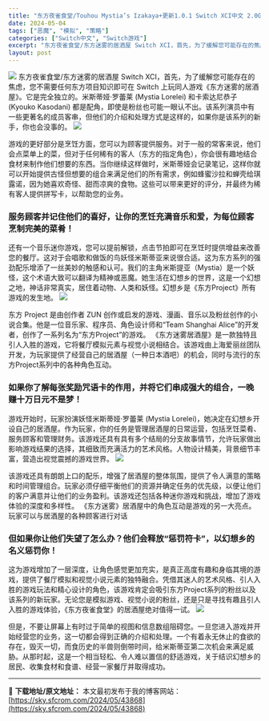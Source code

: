 ```yaml
---
title: "东方夜雀食堂/Touhou Mystia’s Izakaya+更新1.0.1 Switch XCI中文 2.0G"
date: 2024-05-04
tags: ["恶魔", "模拟", "策略"]
categories: ["Switch中文", "Switch游戏"]
excerpt: "东方夜雀食堂/东方迷雾的居酒屋 Switch XCI，首先，为了缓解您可能存在的焦虑，您不需要任何东方项目知识即可在 Switch 上玩同人游戏《东方迷雾的居酒屋》。它是完全独立的。米斯蒂娅·罗蕾莱 (Mystia Lorelei) 和卡索达尼恭子 (Kyouko Kasodani) 都是配角，即使&hellip;"
layout: post
---
```


<img class="aligncenter" src="https://sky.sfcrom.com/wp-content/uploads/2024/05/20240504165607-b27bd.jpeg" />
东方夜雀食堂/东方迷雾的居酒屋 Switch XCI，首先，为了缓解您可能存在的焦虑，您不需要任何东方项目知识即可在 Switch 上玩同人游戏《东方迷雾的居酒屋》。它是完全独立的。米斯蒂娅·罗蕾莱 (Mystia Lorelei) 和卡索达尼恭子 (Kyouko Kasodani) 都是配角，即使是粉丝也可能一眼认不出。该系列演员中有一些更著名的成员客串，但他们的介绍和处理方式是这样的，如果你是该系列的新手，你也会没事的。

<img src="https://sky.sfcrom.com/wp-content/uploads/2024/05/20240504165612-64683.jpeg" />

游戏的更好部分是烹饪方面，您可以为顾客提供服务。对于一般的常客来说，他们会点菜单上的菜，但对于任何稀有的客人（东方的指定角色），你会很有趣地结合食材来制作他们想要的东西。当你继续这样做时，米斯蒂娅会记录笔记，这样你就可以开始提供古怪但想要的组合来满足他们的所有需求，例如蜂蜜沙拉和蝉壳给琪露诺，因为她喜欢奇怪、甜而凉爽的食物。这些可以带来更好的评分，并最终为稀有客人提供拼写卡，以帮助您的业务。
<h3>服务顾客并记住他们的喜好，让你的烹饪充满音乐和爱，为每位顾客烹制完美的菜肴！</h3>
还有一个音乐迷你游戏，您可以提前解锁，点击节拍即可在烹饪时提供增益来改善您的餐厅。这对于会唱歌和做饭的鸟妖怪米斯蒂亚来说很合适。这为东方系列的强劲配乐增添了一丝美妙的触感和认可。我们的主角米斯提亚（Mystia）是一个妖怪，这个术语大致可以翻译为精神或恶魔。她生活在幻想乡的世界，这是一个幻想之地，神话非常真实，居住着动物、人类和妖怪。幻想乡是《东方Project》所有游戏的发生地。

<img src="https://sky.sfcrom.com/wp-content/uploads/2024/05/20240504165613-594e2.jpeg" />

东方 Project 是由创作者 ZUN 创作或启发的游戏、漫画、音乐以及粉丝创作的小说合集。他是一位音乐家、程序员、角色设计师和“Team Shanghai Alice”的开发者，创作了一系列名为“东方Project”的游戏。 《东方迷雾居酒屋》是一款独特且引人入胜的游戏，它将餐厅模拟元素与视觉小说相结合。该游戏由上海爱丽丝团队开发，为玩家提供了经营自己的居酒屋（一种日本酒吧）的机会，同时与流行的东方Project系列中的各种角色互动。
<h3>如果你了解每张奖励咒语卡的作用，并将它们串成强大的组合，一晚赚十万日元不是梦！</h3>
游戏开始时，玩家扮演妖怪米斯蒂娅·罗蕾莱 (Mystia Lorelei)，她决定在幻想乡开设自己的居酒屋。作为玩家，你的任务是管理居酒屋的日常运营，包括烹饪菜肴、服务顾客和管理财务。该游戏还具有具有多个结局的分支故事情节，允许玩家做出影响游戏结果的选择，其细致而充满活力的艺术风格。人物设计精美，背景细节丰富，营造出视觉震撼的游戏世界。

<img src="https://sky.sfcrom.com/wp-content/uploads/2024/05/20240504165615-dcfa9.jpeg" />

该游戏还具有朗朗上口的配乐，增强了居酒屋的整体氛围，提供了令人满意的策略和时间管理组合。玩家必须仔细平衡他们的资源并确定任务的优先级，以便让他们的客户满意并让他们的业务盈利。该游戏还包括各种迷你游戏和挑战，增加了游戏体验的深度和多样性。 《东方迷雾》居酒屋中的角色互动是游戏的另一大亮点。玩家可以与居酒屋的各种顾客进行对话
<h3>但如果你让他们失望了怎么办？他们会释放“惩罚符卡”，以幻想乡的名义惩罚你！</h3>
这为游戏增加了一层深度，让角色感觉更加充实，是真正高度有趣和身临其境的游戏，提供了餐厅模拟和视觉小说元素的独特融合。凭借其迷人的艺术风格、引人入胜的游戏玩法和精心设计的角色，该游戏肯定会吸引东方Project系列的粉丝以及该系列的新玩家。无论您是模拟游戏、视觉小说的粉丝，还是只是寻找有趣且引人入胜的游戏体验，《东方夜雀食堂》的居酒屋绝对值得一试。

<img src="https://sky.sfcrom.com/wp-content/uploads/2024/05/20240504165617-be986.jpeg" />

但是，不要让屏幕上有时过于简单的视图和信息数组阻碍您。一旦您进入游戏并开始经营您的业务，这一切都会得到正确的介绍和处理。一个有着永无休止的食欲的存在，毁灭一切，而食历史的半兽则倒带时间，给米斯蒂亚第二次机会来满足威胁。从那时起，这是一个相当轻松、令人难以置信的舒适游戏，关于结识幻想乡的居民、收集食材和食谱、经营一家餐厅并取得成功。

---
📖 **下载地址/原文地址：** 本文最初发布于我的博客网站：[https://sky.sfcrom.com/2024/05/43868](https://sky.sfcrom.com/2024/05/43868)
